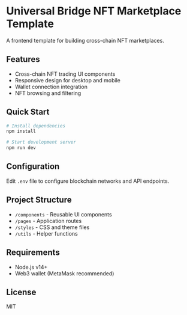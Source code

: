 # Universal Bridge NFT Marketplace Template

A frontend template for building cross-chain NFT marketplaces.

## Features
- Cross-chain NFT trading UI components
- Responsive design for desktop and mobile
- Wallet connection integration
- NFT browsing and filtering

## Quick Start
```bash
# Install dependencies
npm install

# Start development server
npm run dev
```

## Configuration
Edit `.env` file to configure blockchain networks and API endpoints.

## Project Structure
- `/components` - Reusable UI components
- `/pages` - Application routes
- `/styles` - CSS and theme files
- `/utils` - Helper functions

## Requirements
- Node.js v14+
- Web3 wallet (MetaMask recommended)

## License
MIT